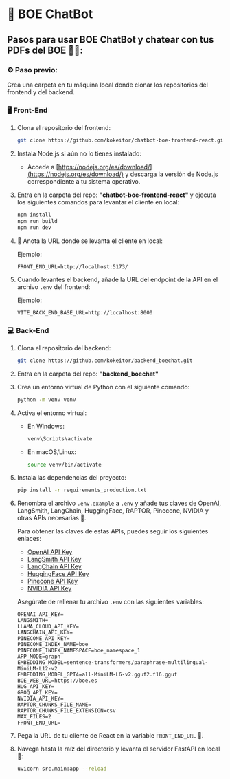 # 🚀 BOE ChatBot

## Pasos para usar BOE ChatBot y chatear con tus PDFs del BOE 📄🤖:

### ⚙️ Paso previo: 
Crea una carpeta en tu máquina local donde clonar los repositorios del frontend y del backend.

### 🖥️ Front-End

1. Clona el repositorio del frontend:

   ```sh
   git clone https://github.com/kokeitor/chatbot-boe-frontend-react.git
   ```

2. Instala Node.js si aún no lo tienes instalado:

   - Accede a [https://nodejs.org/es/download/](https://nodejs.org/es/download/) y descarga la versión de Node.js correspondiente a tu sistema operativo.

3. Entra en la carpeta del repo: **"chatbot-boe-frontend-react"** y ejecuta los siguientes comandos para levantar el cliente en local:

   ```sh
   npm install
   npm run build
   npm run dev
   ```

4. 📝 Anota la URL donde se levanta el cliente en local:

   Ejemplo: 

   ```env
   FRONT_END_URL=http://localhost:5173/
   ```

5. Cuando levantes el backend, añade la URL del endpoint de la API en el archivo `.env` del frontend:

    Ejemplo:
    
   ```env
   VITE_BACK_END_BASE_URL=http://localhost:8000
   ```

### 💻 Back-End

1. Clona el repositorio del backend:

   ```sh
   git clone https://github.com/kokeitor/backend_boechat.git
   ```

2. Entra en la carpeta del repo: **"backend_boechat"**

3. Crea un entorno virtual de Python con el siguiente comando:

   ```sh
   python -m venv venv
   ```

4. Activa el entorno virtual:

   - En Windows:
     ```sh
     venv\Scripts\activate
     ```
   - En macOS/Linux:
     ```sh
     source venv/bin/activate
     ```

5. Instala las dependencias del proyecto:

   ```sh
   pip install -r requirements_production.txt
   ```

6. Renombra el archivo `.env.example` a `.env` y añade tus claves de OpenAI, LangSmith, LangChain, HuggingFace, RAPTOR, Pinecone, NVIDIA y otras APIs necesarias 🔑.

   Para obtener las claves de estas APIs, puedes seguir los siguientes enlaces:

   - [OpenAI API Key](https://platform.openai.com/account/api-keys)
   - [LangSmith API Key](https://platform.langchain.com/account/api-keys)
   - [LangChain API Key](https://platform.langchain.com/account/api-keys)
   - [HuggingFace API Key](https://huggingface.co/settings/tokens)
   - [Pinecone API Key](https://app.pinecone.io/organizations/my-organization/keys)
   - [NVIDIA API Key](https://developer.nvidia.com/)

   Asegúrate de rellenar tu archivo `.env` con las siguientes variables:

   ```env
   OPENAI_API_KEY=
   LANGSMITH=
   LLAMA_CLOUD_API_KEY=
   LANGCHAIN_API_KEY=
   PINECONE_API_KEY=
   PINECONE_INDEX_NAME=boe
   PINECONE_INDEX_NAMESPACE=boe_namespace_1
   APP_MODE=graph
   EMBEDDING_MODEL=sentence-transformers/paraphrase-multilingual-MiniLM-L12-v2
   EMBEDDING_MODEL_GPT4=all‑MiniLM‑L6‑v2.gguf2.f16.gguf
   BOE_WEB_URL=https://boe.es
   HUG_API_KEY=
   GROQ_API_KEY=
   NVIDIA_API_KEY=
   RAPTOR_CHUNKS_FILE_NAME=
   RAPTOR_CHUNKS_FILE_EXTENSION=csv
   MAX_FILES=2
   FRONT_END_URL=
   ```

7. Pega la URL de tu cliente de React en la variable `FRONT_END_URL` 📎.

8. Navega hasta la raíz del directorio y levanta el servidor FastAPI en local 🚀:

   ```sh
   uvicorn src.main:app --reload
   ```

